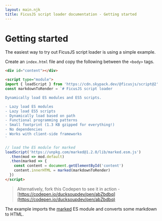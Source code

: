 ```yaml
---
layout: main.njk
title: FicusJS script loader documentation - Getting started
---
```

# Getting started

The easiest way to try out FicusJS script loader is using a simple example.

Create an `index.html` file and copy the following between the `<body>` tags.

```html
<div id="content"></div>

<script type="module">
import { loadScript } from 'https://cdn.skypack.dev/@ficusjs/script@2'
const markdownToRender = `# FicusJS script loader

Dynamically load ES modules and ES5 scripts.

- Lazy load ES modules
- Lazy load ES5 scripts
- Dynamically load based on path
- Functional programming patterns
- Small footprint (1.3 KB gzipped for everything!)
- No dependencies
- Works with client-side frameworks
`

// load the ES module for marked
loadScript('https://unpkg.com/marked@1.2.0/lib/marked.esm.js')
  .then(mod => mod.default)
  .then(marked => {
    const content = document.getElementById('content')
    content.innerHTML = marked(markdownToRender)
  })
</script>
```

> Alternatively, fork this Codepen to see it in action - [https://codepen.io/ducksoupdev/pen/abZbdbq](https://codepen.io/ducksoupdev/pen/abZbdbq)

The example imports the [marked](https://www.npmjs.com/package/marked) ES module and converts some markdown to HTML.
